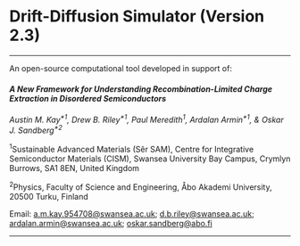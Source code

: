 # Drift-Diffusion Simulator (Version 2.3)

***

An open-source computational tool developed in support of:

#### _A New Framework for Understanding Recombination-Limited Charge Extraction in Disordered Semiconductors_


_Austin M. Kay<sup>*1</sup>, Drew B. Riley<sup>*1</sup>, Paul Meredith$^1$, Ardalan Armin$^{*1}$, & Oskar J. Sandberg$^{*2}$_

$^1$Sustainable Advanced Materials (Sêr SAM), Centre for Integrative Semiconductor Materials (CISM), Swansea University Bay Campus, Crymlyn Burrows, SA1 8EN, United Kingdom

$^2$Physics, Faculty of Science and Engineering, Åbo Akademi University, 20500 Turku, Finland

Email: a.m.kay.954708@swansea.ac.uk; d.b.riley@swansea.ac.uk; ardalan.armin@swansea.ac.uk; oskar.sandberg@abo.fi

***
